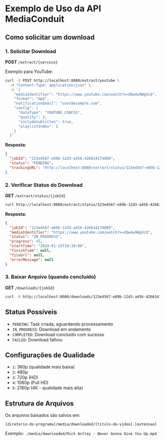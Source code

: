 # Exemplo de Uso da API MediaConduit

## Como solicitar um download

### 1. Solicitar Download

**POST** `/extract/{service}`

Exemplo para YouTube:
```bash
curl -X POST http://localhost:8080/extract/youtube \
  -H "Content-Type: application/json" \
  -d '{
    "mediaIdentifier": "https://www.youtube.com/watch?v=dQw4w9WgXcQ",
    "format": "mp4",
    "notificationEmail": "user@example.com",
    "config": {
      "dataType": "YOUTUBE_CONFIG",
      "quality": 3,
      "includeSubtitles": true,
      "playlistIndex": 1
    }
  }'
```

**Resposta:**
```json
{
  "jobId": "123e4567-e89b-12d3-a456-426614174000",
  "status": "PENDING",
  "trackingURL": "http://localhost:8080/extract/status/123e4567-e89b-12d3-a456-426614174000"
}
```

### 2. Verificar Status do Download

**GET** `/extract/status/{jobId}`

```bash
curl http://localhost:8080/extract/status/123e4567-e89b-12d3-a456-426614174000
```

**Resposta:**
```json
{
  "jobId": "123e4567-e89b-12d3-a456-426614174000",
  "mediaIdentifier": "https://www.youtube.com/watch?v=dQw4w9WgXcQ",
  "status": "IN_PROGRESS",
  "progress": 45,
  "startTime": "2024-01-15T10:30:00",
  "finishTime": null,
  "fileUrl": null,
  "errorMessage": null
}
```

### 3. Baixar Arquivo (quando concluído)

**GET** `/downloads/{jobId}`

```bash
curl -O http://localhost:8080/downloads/123e4567-e89b-12d3-a456-426614174000
```

## Status Possíveis

- `PENDING`: Task criada, aguardando processamento
- `IN_PROGRESS`: Download em andamento
- `COMPLETED`: Download concluído com sucesso
- `FAILED`: Download falhou

## Configurações de Qualidade

- `1`: 360p (qualidade mais baixa)
- `2`: 480p
- `3`: 720p (HD)
- `4`: 1080p (Full HD)
- `5`: 2160p (4K - qualidade mais alta)

## Estrutura de Arquivos

Os arquivos baixados são salvos em:
```
[diretorio-do-programa]/media/downloaded/[titulo-do-video].[extensao]
```

Exemplo: `./media/downloaded/Rick Astley - Never Gonna Give You Up.mp4`
